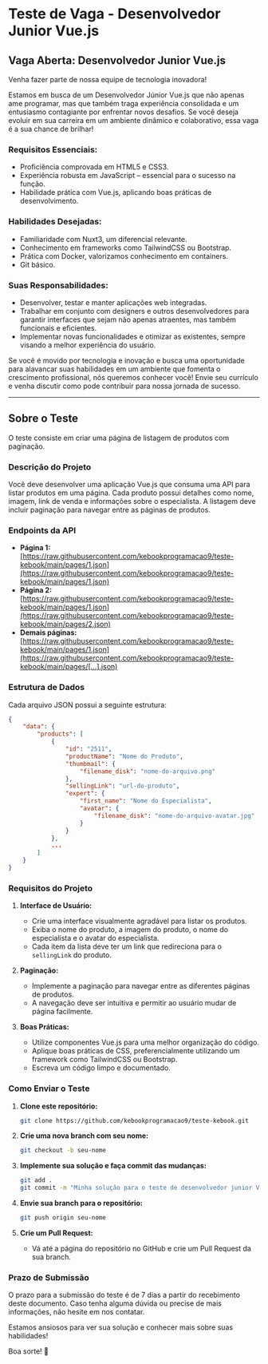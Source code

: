 # Teste de Vaga - Desenvolvedor Junior Vue.js

## Vaga Aberta: Desenvolvedor Junior Vue.js

Venha fazer parte de nossa equipe de tecnologia inovadora!

Estamos em busca de um Desenvolvedor Júnior Vue.js que não apenas ame programar, mas que também traga experiência consolidada e um entusiasmo contagiante por enfrentar novos desafios. Se você deseja evoluir em sua carreira em um ambiente dinâmico e colaborativo, essa vaga é a sua chance de brilhar!

### Requisitos Essenciais:
- Proficiência comprovada em HTML5 e CSS3.
- Experiência robusta em JavaScript – essencial para o sucesso na função.
- Habilidade prática com Vue.js, aplicando boas práticas de desenvolvimento.

### Habilidades Desejadas:
- Familiaridade com Nuxt3, um diferencial relevante.
- Conhecimento em frameworks como TailwindCSS ou Bootstrap.
- Prática com Docker, valorizamos conhecimento em containers.
- Git básico.

### Suas Responsabilidades:
- Desenvolver, testar e manter aplicações web integradas.
- Trabalhar em conjunto com designers e outros desenvolvedores para garantir interfaces que sejam não apenas atraentes, mas também funcionais e eficientes.
- Implementar novas funcionalidades e otimizar as existentes, sempre visando a melhor experiência do usuário.

Se você é movido por tecnologia e inovação e busca uma oportunidade para alavancar suas habilidades em um ambiente que fomenta o crescimento profissional, nós queremos conhecer você! Envie seu currículo e venha discutir como pode contribuir para nossa jornada de sucesso.

---

## Sobre o Teste

O teste consiste em criar uma página de listagem de produtos com paginação.

### Descrição do Projeto

Você deve desenvolver uma aplicação Vue.js que consuma uma API para listar produtos em uma página. Cada produto possui detalhes como nome, imagem, link de venda e informações sobre o especialista. A listagem deve incluir paginação para navegar entre as páginas de produtos.

### Endpoints da API

- **Página 1:** [https://raw.githubusercontent.com/kebookprogramacao9/teste-kebook/main/pages/1.json](https://raw.githubusercontent.com/kebookprogramacao9/teste-kebook/main/pages/1.json)
- **Página 2:** [https://raw.githubusercontent.com/kebookprogramacao9/teste-kebook/main/pages/1.json](https://raw.githubusercontent.com/kebookprogramacao9/teste-kebook/main/pages/2.json)
- **Demais páginas:** [https://raw.githubusercontent.com/kebookprogramacao9/teste-kebook/main/pages/1.json](https://raw.githubusercontent.com/kebookprogramacao9/teste-kebook/main/pages/[...].json)

### Estrutura de Dados

Cada arquivo JSON possui a seguinte estrutura:
```json
{
	"data": {
		"products": [
			{
				"id": "2511",
				"productName": "Nome do Produto",
				"thumbmail": {
					"filename_disk": "nome-do-arquivo.png"
				},
				"sellingLink": "url-do-produto",
				"expert": {
					"first_name": "Nome do Especialista",
					"avatar": {
						"filename_disk": "nome-do-arquivo-avatar.jpg"
					}
				}
			},
			...
		]
	}
}
```

### Requisitos do Projeto

1. **Interface de Usuário:**
   - Crie uma interface visualmente agradável para listar os produtos.
   - Exiba o nome do produto, a imagem do produto, o nome do especialista e o avatar do especialista.
   - Cada item da lista deve ter um link que redireciona para o `sellingLink` do produto.

2. **Paginação:**
   - Implemente a paginação para navegar entre as diferentes páginas de produtos.
   - A navegação deve ser intuitiva e permitir ao usuário mudar de página facilmente.

3. **Boas Práticas:**
   - Utilize componentes Vue.js para uma melhor organização do código.
   - Aplique boas práticas de CSS, preferencialmente utilizando um framework como TailwindCSS ou Bootstrap.
   - Escreva um código limpo e documentado.

### Como Enviar o Teste

1. **Clone este repositório:**
   ```bash
   git clone https://github.com/kebookprogramacao9/teste-kebook.git
   ```

2. **Crie uma nova branch com seu nome:**
   ```bash
   git checkout -b seu-nome
   ```

3. **Implemente sua solução e faça commit das mudanças:**
   ```bash
   git add .
   git commit -m "Minha solução para o teste de desenvolvedor junior Vue.js"
   ```

4. **Envie sua branch para o repositório:**
   ```bash
   git push origin seu-nome
   ```

5. **Crie um Pull Request:**
   - Vá até a página do repositório no GitHub e crie um Pull Request da sua branch.

### Prazo de Submissão

O prazo para a submissão do teste é de 7 dias a partir do recebimento deste documento. Caso tenha alguma dúvida ou precise de mais informações, não hesite em nos contatar.

Estamos ansiosos para ver sua solução e conhecer mais sobre suas habilidades!

Boa sorte! 🚀
